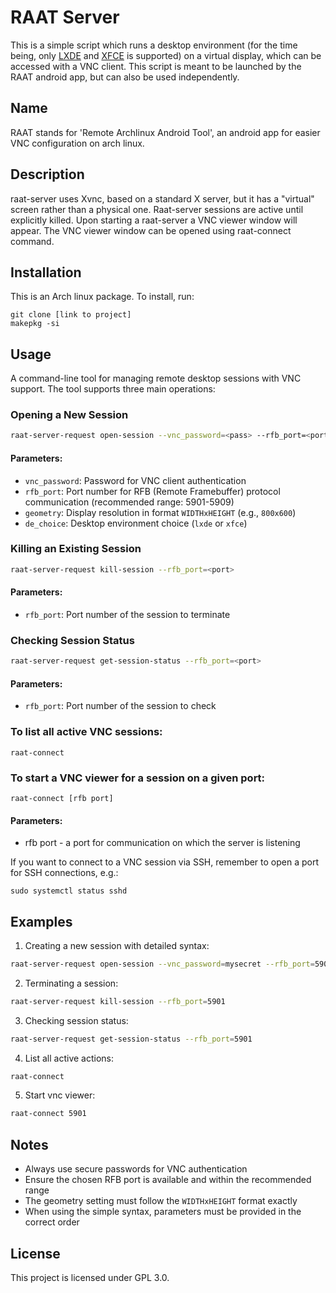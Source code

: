# RAAT Server

This is a simple script which runs a desktop environment (for the time being, only [LXDE](https://wiki.archlinux.org/title/LXDE) and [XFCE](https://wiki.archlinux.org/title/XFCE) is supported) on a virtual display, which can be accessed with a VNC client. 
This script is meant to be launched by the RAAT android app, but can also be used independently.

## Name
RAAT stands for 'Remote Archlinux Android Tool', an android app for easier VNC configuration on arch linux.

## Description
raat-server uses Xvnc, based on a standard X server, but it has a "virtual" screen rather than a physical one.
Raat-server sessions are active until explicitly killed. Upon starting a raat-server a VNC viewer window will appear.
The VNC viewer window can be opened using raat-connect command.

## Installation
This is an Arch linux package. To install, run:

```
git clone [link to project]
makepkg -si
```

## Usage

A command-line tool for managing remote desktop sessions with VNC support.
The tool supports three main operations:

### Opening a New Session

```bash
raat-server-request open-session --vnc_password=<pass> --rfb_port=<port> --geometry=<WxH> --de_choice=<lxde|xfce>
```

#### Parameters:
- `vnc_password`: Password for VNC client authentication
- `rfb_port`: Port number for RFB (Remote Framebuffer) protocol communication (recommended range: 5901-5909)
- `geometry`: Display resolution in format `WIDTHxHEIGHT` (e.g., `800x600`)
- `de_choice`: Desktop environment choice (`lxde` or `xfce`)

### Killing an Existing Session

```bash
raat-server-request kill-session --rfb_port=<port>
```

#### Parameters:
- `rfb_port`: Port number of the session to terminate

### Checking Session Status

```bash
raat-server-request get-session-status --rfb_port=<port>
```

#### Parameters:
- `rfb_port`: Port number of the session to check

### To list all active VNC sessions:

```
raat-connect
```

### To start a VNC viewer for a session on a given port:

```
raat-connect [rfb port]
```

#### Parameters:
- rfb port - a port for communication on which the server is listening

If you want to connect to a VNC session via SSH, remember to open a port for SSH connections, e.g.:

```
sudo systemctl status sshd
```

## Examples

1. Creating a new session with detailed syntax:
```bash
raat-server-request open-session --vnc_password=mysecret --rfb_port=5901 --geometry=1024x768 --de_choice=xfce
```

2. Terminating a session:
```bash
raat-server-request kill-session --rfb_port=5901
```

3. Checking session status:
```bash
raat-server-request get-session-status --rfb_port=5901
```

4. List all active actions:
```bash
raat-connect
```

5. Start vnc viewer:
```bash
raat-connect 5901
```

## Notes

- Always use secure passwords for VNC authentication
- Ensure the chosen RFB port is available and within the recommended range
- The geometry setting must follow the `WIDTHxHEIGHT` format exactly
- When using the simple syntax, parameters must be provided in the correct order

## License
This project is licensed under GPL 3.0.
